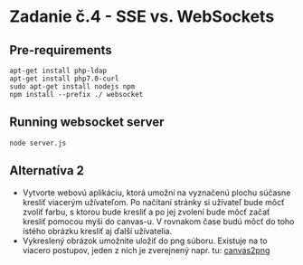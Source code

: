 # Zadanie č.4 - SSE vs. WebSockets
## Pre-requirements
```
apt-get install php-ldap
apt-get install php7.0-curl
sudo apt-get install nodejs npm
npm install --prefix ./ websocket
```
## Running websocket server
```
node server.js
```
## Alternatíva 2 
- Vytvorte webovú aplikáciu, ktorá umožní na vyznačenú plochu súčasne kresliť viacerým užívateľom. Po načítaní stránky si užívateľ bude môcť zvoliť farbu, s ktorou bude kresliť a po jej zvolení bude môcť začať kresliť pomocou myši do canvas-u. V rovnakom čase budú môcť do toho istého obrázku kresliť aj ďalší užívatelia.
- Vykreslený obrázok umožnite uložiť do png súboru. Existuje na to viacero postupov, jeden z nich je zverejnený napr. tu: [canvas2png](http://infoheap.com/convert-html-canvas-to-png-image/)
